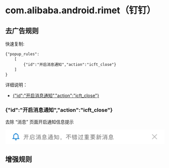 # com.alibaba.android.rimet（钉钉）

## 去广告规则

快速复制:
```
{"popup_rules":
    [
        {"id":"开启消息通知","action":"icft_close"}
    ]
}
```
详细说明：
- [{"id":"开启消息通知","action":"icft_close"}](#id开启消息通知actionicft_close)

### {"id":"开启消息通知","action":"icft_close"}
去除 “消息” 页面开启通知信息提示

![](./assets/icft_close.jpg)

## 增强规则
